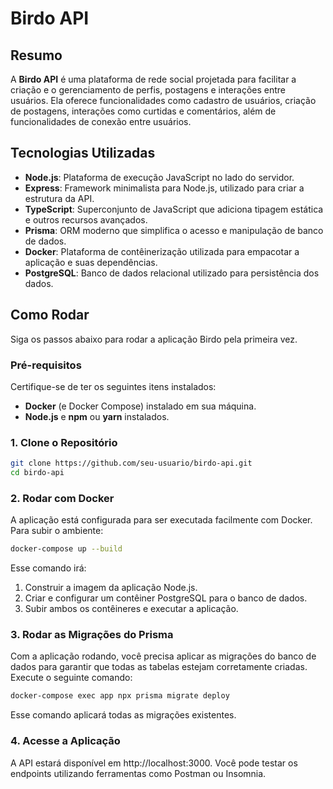 # Birdo API

## Resumo

A **Birdo API** é uma plataforma de rede social projetada para facilitar a criação e o gerenciamento de perfis, postagens e interações entre usuários. Ela oferece funcionalidades como cadastro de usuários, criação de postagens, interações como curtidas e comentários, além de funcionalidades de conexão entre usuários.

## Tecnologias Utilizadas

- **Node.js**: Plataforma de execução JavaScript no lado do servidor.
- **Express**: Framework minimalista para Node.js, utilizado para criar a estrutura da API.
- **TypeScript**: Superconjunto de JavaScript que adiciona tipagem estática e outros recursos avançados.
- **Prisma**: ORM moderno que simplifica o acesso e manipulação de banco de dados.
- **Docker**: Plataforma de contêinerização utilizada para empacotar a aplicação e suas dependências.
- **PostgreSQL**: Banco de dados relacional utilizado para persistência dos dados.

## Como Rodar

Siga os passos abaixo para rodar a aplicação Birdo pela primeira vez.

### Pré-requisitos

Certifique-se de ter os seguintes itens instalados:

- **Docker** (e Docker Compose) instalado em sua máquina.
- **Node.js** e **npm** ou **yarn** instalados.

### 1. Clone o Repositório

```bash
git clone https://github.com/seu-usuario/birdo-api.git
cd birdo-api
```

### 2. Rodar com Docker

A aplicação está configurada para ser executada facilmente com Docker. Para subir o ambiente:

```bash
docker-compose up --build
```

Esse comando irá:

1. Construir a imagem da aplicação Node.js.
2. Criar e configurar um contêiner PostgreSQL para o banco de dados.
3. Subir ambos os contêineres e executar a aplicação.

### 3. Rodar as Migrações do Prisma

Com a aplicação rodando, você precisa aplicar as migrações do banco de dados para garantir que todas as tabelas estejam corretamente criadas. Execute o seguinte comando:

```bash
docker-compose exec app npx prisma migrate deploy
```

Esse comando aplicará todas as migrações existentes.

### 4. Acesse a Aplicação

A API estará disponível em http://localhost:3000. Você pode testar os endpoints utilizando ferramentas como Postman ou Insomnia.
